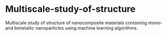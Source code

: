 # Multiscale-study-of-structure
Multiscale study of structure of nanocomposite materials containing mono- and bimetallic nanoparticles using machine learning algorithms.
